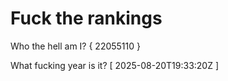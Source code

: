 # Fuck the rankings

Who the hell am I?
{ 22055110 }

What fucking year is it?
[ 2025-08-20T19:33:20Z ]
